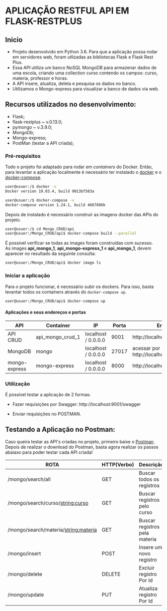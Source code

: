 # APLICAÇÃO RESTFUL API EM FLASK-RESTPLUS

## Inicio
 - Projeto desenvolvido em Python 3.6. Para que a aplicação possa rodar em servidores web, foram utlizadas as bibliotecas Flask e Flask Rest Plus.
 - Essa API utiliza um banco NoSQL MongoDB para armazenar dados de uma escola, criando uma collection curso contendo os campos: curso, materia, professor e horas.
 - A API insere, atualiza, deleta e pesquisa os dados no banco.
 - Utilizamos o Mongo-express para visualizar a banco de dados via web.

## Recursos utilizados no desenvolvimento:

- Flask;
- flask-restplus ~ v.0.13.0;
- pymongo ~ v.3.9.0;
- MongoDb;
- Mongo-express;
- PostMan (testar a API criada);


### Pré-requisitos
Todo o projeto foi adaptado para rodar em _containers_ do Docker. Então, para levantar a aplicação localmente é necessário ter instalado o [docker](https://docs.docker.com/install/) e o [docker-compose](https://docs.docker.com/compose/install/).  
```sh
user@usuer:/$ docker -v
Docker version 19.03.4, build 9013bf583a

user@usuer:/$ docker-compose -v
docker-compose version 1.24.1, build 4667896b
```
Depois de instalado é necessário construir as imagens docker das APIs do projeto.
```sh
user@usuer:/$ cd Mongo_CRUD/api
user@usuer:/Mongo_CRUD/api$ docker-compose build --parallel
```
É possível verificar se todas as images foram construídas com sucesso.  
As images **api_mongo_1**, **api_mongo-express_1** e **api_mongo_1**, devem aparecer no resultado da seguinte consulta:
```sh
user@usuer:/Mongo_CRUD/api$ docker image ls
```

### Iniciar a aplicação
Para o projeto  funcionar, é necessário subir os dockers. Para isso, basta levantar todos os containers através do ``docker-compose up``.
```sh
user@usuer:/Mongo_CRUD/api$ docker-compose up
```

#### Aplicações e seus endereços e portas
| API | Container | IP | Porta | Endereço |
| -- | -- | -- | -- | -- |
| API CRUD | api_mongo_crud_1 | localhost / 0.0.0.0 | 9001 | http://localhost:9001/swagger |
| MongoDB | mongo | localhost / 0.0.0.0 | 27017 | acessar por mongo-express http://localhost:8000/ |
| mongo-express | mongo-express | localhost / 0.0.0.0 | 8000 | http://localhost:8000/ |	

### Utilização
É possível testar a aplicação de 2 formas:
- Fazer requisições por Swagger: http://localhost:9001/swagger

- Enviar requisições no POSTMAN. 

## Testando a Aplicação no Postman:

Caso queira testar as API's criadas no projeto, primeiro baixe o [Postman](https://chrome.google.com/webstore/detail/postman/fhbjgbiflinjbdggehcddcbncdddomop).
Depois de realizar o download do Postman, basta agora realizar os passos abaiaxo para 
poder testar cada API criada!

  ROTA                    |     HTTP(Verbo)   |      Descrição        | 
------------------------- | ----------------- | --------------------- | 
/mongo/search/all         |       GET         | Buscar todos os registros     | 
/mongo/search/curso/<string:curso>             |       GET        | Buscar registros pelo curso      | 
/mongo/search/materia/<string:materia>|       GET         | Buscar registros pela materia     | 
/mongo/insert |       POST         | Insere um novo registro     |    
/mongo/delete |       DELETE      | Excluir registro Por Id        |
/mongo/update |       PUT      | Atualiza registro Por Id        |

